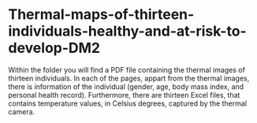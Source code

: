 # Thermal-maps-of-thirteen-individuals-healthy-and-at-risk-to-develop-DM2

Within the folder you will find a PDF file containing the thermal images of thirteen individuals. In each of the pages, appart from the thermal images, there is information of the individual (gender, age, body mass index, and personal health record). Furthermore, there are thirteen Excel files, that contains temperature values, in Celsius degrees, captured by the thermal camera.
